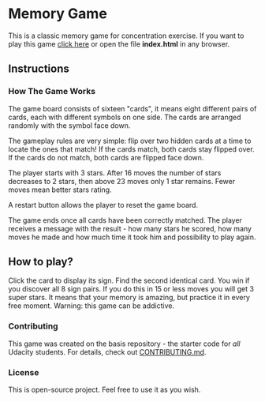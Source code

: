 # Memory Game

This is a classic memory game for concentration exercise.
If you want to play this game [click here](https://kkrubaj.github.io/memory-game/) or open the file **index.html** in any browser.

## Instructions

### How The Game Works

The game board consists of sixteen "cards", it means eight different pairs of cards, each with different symbols on one side. The cards are arranged randomly with the symbol face down.

The gameplay rules are very simple: flip over two hidden cards at a time to locate the ones that match!
If the cards match, both cards stay flipped over.
If the cards do not match, both cards are flipped face down.

The player starts with 3 stars. After 16 moves the number of stars decreases to 2 stars, then above 23 moves only 1 star remains. Fewer moves mean better stars rating.

A restart button allows the player to reset the game board.

The game ends once all cards have been correctly matched. The player receives a message with the result - how many stars he scored, how many moves he made and how much time it took him and possibility to play again.

## How to play?

Click the card to display its sign. Find the second identical card. You win if you discover all 8 sign pairs. If you do this in 15 or less moves you will get 3 super stars. It means that your memory is amazing, but practice it in every free moment.
Warning: this game can be addictive.

### Contributing

This game was created on the basis repository - the starter code for _all_ Udacity students.
For details, check out [CONTRIBUTING.md](CONTRIBUTING.md).

### License

This is open-source project. Feel free to use it as you wish.

